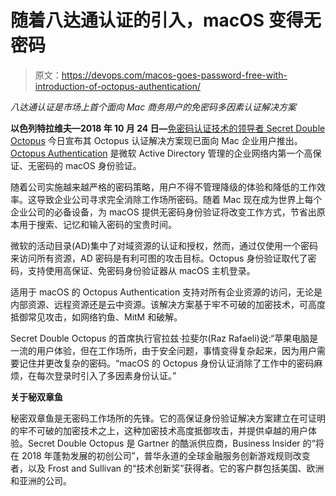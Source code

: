 # 随着八达通认证的引入，macOS 变得无密码

> 原文：<https://devops.com/macos-goes-password-free-with-introduction-of-octopus-authentication/>

*八达通认证是市场上首个面向 Mac 商务用户的免密码多因素认证解决方案*

**以色列特拉维夫—2018 年 10 月 24 日—**[免密码认证技术的领导者 Secret Double Octopus](https://doubleoctopus.com/) 今日宣布其 Octopus 认证解决方案现已面向 Mac 企业用户推出。 [Octopus Authentication](https://doubleoctopus.com/solution/workstation-network/active-directory/mac-login/) 是微软 Active Directory 管理的企业网络内第一个高保证、无密码的 macOS 身份验证。

 随着公司实施越来越严格的密码策略，用户不得不管理降级的体验和降低的工作效率。这导致企业公司寻求完全消除工作场所密码。随着 Mac 现在成为世界上每个企业公司的必备设备，为 macOS 提供无密码身份验证将改变工作方式，节省出原本用于搜索、记忆和输入密码的宝贵时间。

微软的活动目录(AD)集中了对域资源的认证和授权，然而，通过仅使用一个密码来访问所有资源，AD 密码是有利可图的攻击目标。Octopus 身份验证取代了密码，支持使用高保证、免密码身份验证器从 macOS 主机登录。

适用于 macOS 的 Octopus Authentication 支持对所有企业资源的访问，无论是内部资源、远程资源还是云中资源。该解决方案基于牢不可破的加密技术，可高度抵御常见攻击，如网络钓鱼、MitM 和破解。

Secret Double Octopus 的首席执行官拉兹·拉斐尔(Raz Rafaeli)说:“苹果电脑是一流的用户体验，但在工作场所，由于安全问题，事情变得复杂起来，因为用户需要记住并更改复杂的密码。“macOS 的 Octopus 身份认证消除了工作中的密码麻烦，在每次登录时引入了多因素身份认证。”

**关于秘双章鱼**

秘密双章鱼是无密码工作场所的先锋。它的高保证身份验证解决方案建立在可证明的牢不可破的加密技术之上，这种加密技术高度抵御攻击，并提供卓越的用户体验。Secret Double Octopus 是 Gartner 的酷派供应商，Business Insider 的“将在 2018 年蓬勃发展的初创公司”，普华永道的全球金融服务创新游戏规则改变者，以及 Frost and Sullivan 的“技术创新奖”获得者。它的客户群包括美国、欧洲和亚洲的公司。